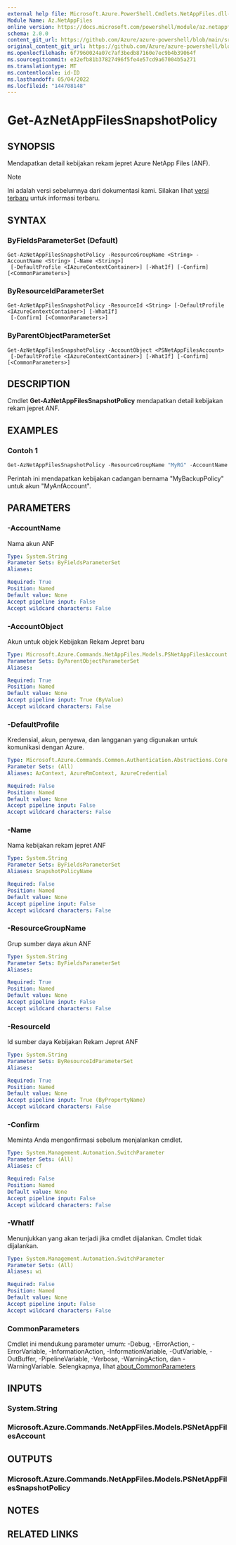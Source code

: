 ```yaml
---
external help file: Microsoft.Azure.PowerShell.Cmdlets.NetAppFiles.dll-Help.xml
Module Name: Az.NetAppFiles
online version: https://docs.microsoft.com/powershell/module/az.netappfiles/get-aznetappfilessnapshotpolicy
schema: 2.0.0
content_git_url: https://github.com/Azure/azure-powershell/blob/main/src/NetAppFiles/NetAppFiles/help/Get-AzNetAppFilesSnapshotPolicy.md
original_content_git_url: https://github.com/Azure/azure-powershell/blob/main/src/NetAppFiles/NetAppFiles/help/Get-AzNetAppFilesSnapshotPolicy.md
ms.openlocfilehash: 6f7960024a07c7af3bedb87160e7ec9b4b39064f
ms.sourcegitcommit: e32efb81b37827496f5fe4e57cd9a67004b5a271
ms.translationtype: MT
ms.contentlocale: id-ID
ms.lasthandoff: 05/04/2022
ms.locfileid: "144708148"
---
```

# Get-AzNetAppFilesSnapshotPolicy

## SYNOPSIS
Mendapatkan detail kebijakan rekam jepret Azure NetApp Files (ANF).

> [!NOTE]
>Ini adalah versi sebelumnya dari dokumentasi kami. Silakan lihat [versi terbaru](/powershell/module/az.netappfiles/get-aznetappfilessnapshotpolicy) untuk informasi terbaru.

## SYNTAX

### ByFieldsParameterSet (Default)
```
Get-AzNetAppFilesSnapshotPolicy -ResourceGroupName <String> -AccountName <String> [-Name <String>]
 [-DefaultProfile <IAzureContextContainer>] [-WhatIf] [-Confirm] [<CommonParameters>]
```

### ByResourceIdParameterSet
```
Get-AzNetAppFilesSnapshotPolicy -ResourceId <String> [-DefaultProfile <IAzureContextContainer>] [-WhatIf]
 [-Confirm] [<CommonParameters>]
```

### ByParentObjectParameterSet
```
Get-AzNetAppFilesSnapshotPolicy -AccountObject <PSNetAppFilesAccount>
 [-DefaultProfile <IAzureContextContainer>] [-WhatIf] [-Confirm] [<CommonParameters>]
```

## DESCRIPTION
Cmdlet **Get-AzNetAppFilesSnapshotPolicy** mendapatkan detail kebijakan rekam jepret ANF.

## EXAMPLES

### Contoh 1
```powershell
Get-AzNetAppFilesSnapshotPolicy -ResourceGroupName "MyRG" -AccountName "MyAnfAccount" -Name "MySnapshotPolicy"
```

Perintah ini mendapatkan kebijakan cadangan bernama "MyBackupPolicy" untuk akun "MyAnfAccount".

## PARAMETERS

### -AccountName
Nama akun ANF

```yaml
Type: System.String
Parameter Sets: ByFieldsParameterSet
Aliases:

Required: True
Position: Named
Default value: None
Accept pipeline input: False
Accept wildcard characters: False
```

### -AccountObject
Akun untuk objek Kebijakan Rekam Jepret baru

```yaml
Type: Microsoft.Azure.Commands.NetAppFiles.Models.PSNetAppFilesAccount
Parameter Sets: ByParentObjectParameterSet
Aliases:

Required: True
Position: Named
Default value: None
Accept pipeline input: True (ByValue)
Accept wildcard characters: False
```

### -DefaultProfile
Kredensial, akun, penyewa, dan langganan yang digunakan untuk komunikasi dengan Azure.

```yaml
Type: Microsoft.Azure.Commands.Common.Authentication.Abstractions.Core.IAzureContextContainer
Parameter Sets: (All)
Aliases: AzContext, AzureRmContext, AzureCredential

Required: False
Position: Named
Default value: None
Accept pipeline input: False
Accept wildcard characters: False
```

### -Name
Nama kebijakan rekam jepret ANF

```yaml
Type: System.String
Parameter Sets: ByFieldsParameterSet
Aliases: SnapshotPolicyName

Required: False
Position: Named
Default value: None
Accept pipeline input: False
Accept wildcard characters: False
```

### -ResourceGroupName
Grup sumber daya akun ANF

```yaml
Type: System.String
Parameter Sets: ByFieldsParameterSet
Aliases:

Required: True
Position: Named
Default value: None
Accept pipeline input: False
Accept wildcard characters: False
```

### -ResourceId
Id sumber daya Kebijakan Rekam Jepret ANF

```yaml
Type: System.String
Parameter Sets: ByResourceIdParameterSet
Aliases:

Required: True
Position: Named
Default value: None
Accept pipeline input: True (ByPropertyName)
Accept wildcard characters: False
```

### -Confirm
Meminta Anda mengonfirmasi sebelum menjalankan cmdlet.

```yaml
Type: System.Management.Automation.SwitchParameter
Parameter Sets: (All)
Aliases: cf

Required: False
Position: Named
Default value: None
Accept pipeline input: False
Accept wildcard characters: False
```

### -WhatIf
Menunjukkan yang akan terjadi jika cmdlet dijalankan.
Cmdlet tidak dijalankan.

```yaml
Type: System.Management.Automation.SwitchParameter
Parameter Sets: (All)
Aliases: wi

Required: False
Position: Named
Default value: None
Accept pipeline input: False
Accept wildcard characters: False
```

### CommonParameters
Cmdlet ini mendukung parameter umum: -Debug, -ErrorAction, -ErrorVariable, -InformationAction, -InformationVariable, -OutVariable, -OutBuffer, -PipelineVariable, -Verbose, -WarningAction, dan -WarningVariable. Selengkapnya, lihat [about_CommonParameters](http://go.microsoft.com/fwlink/?LinkID=113216)

## INPUTS

### System.String

### Microsoft.Azure.Commands.NetAppFiles.Models.PSNetAppFilesAccount

## OUTPUTS

### Microsoft.Azure.Commands.NetAppFiles.Models.PSNetAppFilesSnapshotPolicy

## NOTES

## RELATED LINKS
